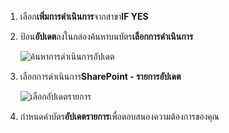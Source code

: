 1. เลือก**เพิ่มการดำเนินการ**จากสาขา**IF YES**
2. ป้อน**อัปเดต**ลงในกล่องค้นหาบนบัตร**เลือกการดำเนินการ**
   
    ![ค้นหาการดำเนินการอัปเดต](media/modern-approvals/search-update-item.png)
3. เลือกการดำเนินการ**SharePoint - รายการอัปเดต**
   
    ![เลือกอัปเดตรายการ](media/modern-approvals/select-update-item-yes.png)
4. กำหนดค่าบัตร**อัปเดตรายการ**เพื่อตอบสนองความต้องการของคุณ

